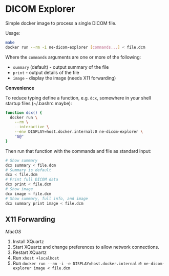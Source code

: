 DICOM Explorer
==============

Simple docker image to process a single DICOM file.

Usage:
```bash
make
docker run --rm -i ne-dicom-explorer [commands...] < file.dcm
```

Where the `commands` arguments are one or more of the following:
- `summary` (default) - output summary of the file
- `print` - output details of the file
- `image` - display the image (needs X11 forwarding)

**Convenience**

To reduce typing define a function, e.g. `dcx`, somewhere in your shell startup files (~/.bashrc maybe):

```bash
function dcx() {
  docker run \
    --rm \
    --interactive \
    --env DISPLAY=host.docker.internal:0 ne-dicom-explorer \
    "$@"
}
```

Then run that function with the commands and file as standard input:

```bash
# Show summary
dcx summary < file.dcm
# Summary is default
dcx < file.dcm
# Print full DICOM data
dcx print < file.dcm
# Show image
dcx image < file.dcm
# Show summary, full info, and image
dcx summary print image < file.dcm
```

X11 Forwarding
--------------

*MacOS*

1. Install XQuartz
2. Start XQuartz and change preferences to allow network connections.
3. Restart XQuartz
4. Run `xhost +localhost`
5. Run `docker run --rm -i -e DISPLAY=host.docker.internal:0 ne-dicom-explorer image < file.dcm`
